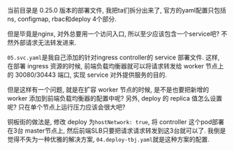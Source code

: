 当前目录是 0.25.0 版本的部署文件, 我把ta们拆分出来了, 官方的yaml配置只包括ns, configmap, rbac和deploy 4个部分.

但是毕竟是nginx, 对外总要用一个访问入口, 所以至少应该包含一个service吧? 不然外部请求无法转发进来.

`05.svc.yaml`是我自己添加的针对ingress controller的 service 部署文件. 这样, 在部署 ingress 资源的时候, 前端负载均衡器就可以将请求转发给 worker 节点上的 30080/30443 端口, 实现 service 对外提供服务的目的.

但是这样有一个问题, 就是在扩容 worker 节点的时候, 是不是也要把新增的 worker 添加到前端负载均衡器的配置中呢? 另外, deploy 的 replica 值怎么设置呢? 只在单个节点上运行压力应该会很大吧?

铜板街的做法是, 修改 deploy 为`hostNetwork: true`, 将 controller 这个pod部署在3台 master节点上, 然后前端SLB只要把请求请求转发到这3台就可以了. 我倒是觉得不失为一种优雅的解决方案, `04.deploy-tbj.yaml`就是这种方案的配置.
